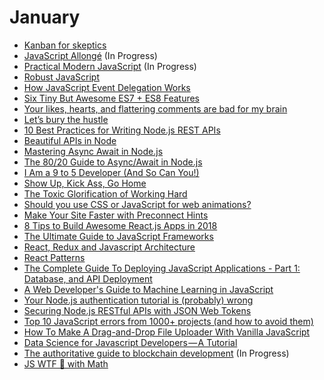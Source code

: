 # January

- [Kanban for skeptics](https://leanpub.com/kanbanforskeptics)
- [JavaScript Allongé](https://leanpub.com/javascriptallongesix/read) (In Progress)
- [Practical Modern JavaScript](https://github.com/mjavascript/practical-modern-javascript) (In Progress)
- [Robust JavaScript](https://molily.de/robust-javascript)
- [How JavaScript Event Delegation Works](https://davidwalsh.name/event-delegate)
- [Six Tiny But Awesome ES7 + ES8 Features](https://davidwalsh.name/es7-es8-features)
- [Your likes, hearts, and flattering comments are bad for my brain](https://medium.com/@dhh/your-likes-hearts-and-flattering-comments-are-bad-for-my-brain-80b5243280c4)
- [Let’s bury the hustle](https://m.signalvnoise.com/lets-bury-the-hustle-9d8aee8ffe1a)
- [10 Best Practices for Writing Node.js REST APIs](https://blog.risingstack.com/10-best-practices-for-writing-node-js-rest-apis)
- [Beautiful APIs in Node](https://medium.com/software-engineering/beautiful-node-apis-eaf0b636cbe)
- [Mastering Async Await in Node.js](https://blog.risingstack.com/mastering-async-await-in-nodejs)
- [The 80/20 Guide to Async/Await in Node.js](http://thecodebarbarian.com/80-20-guide-to-async-await-in-node.js.html)
- [I Am a 9 to 5 Developer (And So Can You!)](https://exceptionnotfound.net/i-am-a-9-to-5-developer-and-so-can-you/)
- [Show Up, Kick Ass, Go Home](https://www.exceptionnotfound.net/show-up-kick-ass-go-home/)
- [The Toxic Glorification of Working Hard](https://exceptionnotfound.net/the-toxic-glorification-of-working-hard/)
- [Should you use CSS or JavaScript for web animations?](https://www.heartinternet.uk/blog/should-you-use-css-or-javascript-for-web-animations/)
- [Make Your Site Faster with Preconnect Hints](https://www.viget.com/articles/make-your-site-faster-with-preconnect-hints)
- [8 Tips to Build Awesome React.js Apps in 2018](https://blog.risingstack.com/8-tips-to-build-better-react-apps-in-2018)
- [The Ultimate Guide to JavaScript Frameworks](https://javascriptreport.com/the-ultimate-guide-to-javascript-frameworks/)
- [React, Redux and Javascript Architecture](https://jrsinclair.com/articles/2018/react-redux-javascript-architecture)
- [React Patterns](https://reactpatterns.com/)
- [The Complete Guide To Deploying JavaScript Applications - Part 1: Database, and API Deployment](https://auth0.com/blog/the-complete-guide-to-deploying-javascript-applications-part-1)
- [A Web Developer's Guide to Machine Learning in JavaScript](https://www.robinwieruch.de/machine-learning-javascript-web-developers/)
- [Your Node.js authentication tutorial is (probably) wrong](https://hackernoon.com/your-node-js-authentication-tutorial-is-wrong-f1a3bf831a46)
- [Securing Node.js RESTful APIs with JSON Web Tokens](https://medium.freecodecamp.org/securing-node-js-restful-apis-with-json-web-tokens-9f811a92bb52)
- [Top 10 JavaScript errors from 1000+ projects (and how to avoid them)](https://rollbar.com/blog/top-10-javascript-errors/)
- [How To Make A Drag-and-Drop File Uploader With Vanilla JavaScript](https://www.smashingmagazine.com/2018/01/drag-drop-file-uploader-vanilla-js)
- [Data Science for Javascript Developers — A Tutorial](https://medium.com/@elshor/data-science-for-javascript-developers-2cc3fb1fbefc)
- [The authoritative guide to blockchain development](https://medium.freecodecamp.org/the-authoritative-guide-to-blockchain-development-855ab65b58bc) (In Progress)
- [JS WTF 🦄 with Math](https://hackernoon.com/js-wtf-with-math-79da9a941ec1)
